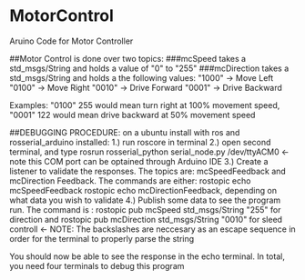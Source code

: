 # MotorControl
Aruino Code for Motor Controller

##Motor Control is done over two topics:
###mcSpeed takes a std_msgs/String and holds a value of "0" to "255"
###mcDirection takes a std_msgs/String and holds a the following values:
  "1000" -> Move Left
  "0100" -> Move Right
  "0010" -> Drive Forward
  "0001" -> Drive Backward

Examples: "0100" 255 would mean turn right at 100% movement speed,
          "0001" 122 would mean drive backward at 50% movement speed

##DEBUGGING PROCEDURE:
on a ubuntu install with ros and rosserial_arduino installed:
1.) run roscore in terminal
2.) open second terminal, and type 
  rosrun rosserial_python serial_node.py /dev/ttyACM0 <- note this COM port can be optained through Arduino IDE
3.) Create a listener to validate the responses. The topics are: mcSpeedFeedback and mcDirection Feedback. The commands are either:
  rostopic echo mcSpeedFeedback
  rostopic echo mcDirectionFeedback, depending on what data you wish to validate
4.) Publish some data to see the program run. The command is :
  rostopic pub mcSpeed std_msgs/String \"255\" for direction and 
  rostopic pub mcDirection std_msgs/String \"0010\" for sleed controll <- NOTE: The backslashes are neccesary as an escape sequence in order for the terminal to properly parse the string
  
  You should now be able to see the response in the echo terminal. In total, you need four terminals to debug this program
